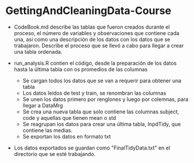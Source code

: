 # GettingAndCleaningData-Course

* CodeBook.md describe las tablas que fueron creados durante el proceso, el número de variables y observaciones que contiene cada una, 
  así como una descripción de los datos con los datos que se trabajaron. Describe el proceso que se llevó a cabo para llegar a crear una tabla ordenada.

* run_analysis.R contien el código, desde la preparación de los datos hasta la última tabla con os promedios de las columnas
	- Se cargan todos los datos que se van a requerir para obtener una tabla
	- Los datos leídos de test y train, se renombran las columnas
	- Se unen los datos primero por renglones y luego por colemnas, para llegar a DataMrg
	- Se crea una nueva tabla que solo contiene las columnas subject, code y aquellas que tienen mean o std
 	- Se reagrupan los datos para crear una última tabla, InpdTidy, que contiene las medias.
	- Se exportan los datos en formato txt

* Los datos exportados se guardan como "FinalTidyData.txt" en el directorio que se esté trabajando. 
